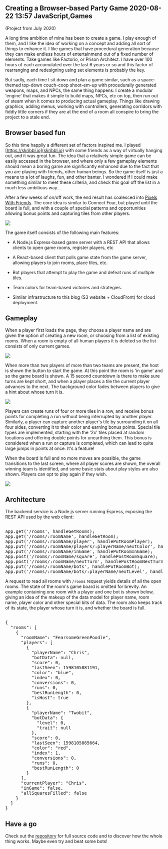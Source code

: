 Creating a Browser-based Party Game
2020-08-22 13:57
JavaScript,Games
---

(Project from July 2020)

A long time ambition of mine has been to create a game. I play enough of them,
and I like the idea of working on a concept and adding all sort of things to
enhance it. I like games that have procedural generation because they can make
endless hours of entertainmend out of a fixed number of elements. Take games
like Factorio, or Prison Architect. I have over 100 hours of each accumulated
over the last 6 years or so and this factor of rearranging and redesigning using
set elements is probably the key.

But sadly, each time I sit down and plan a game similar, such as a space-themed
top-down couch-coop shoot-em-up with procedurally generated weapons, maps, and
NPCs, the same thing happens: I create a modular 'engine' that makes it simple
to build maps, NPCs, etc on top, then run out of steam when it comes to
producing actual gameplay. Things like drawing graphics, adding menus, working
with controllers, generating corridors with fiddly little corners if they are
at the end of a room all conspire to bring the project to a stale end.

## Browser based fun

So this time happily a different set of factors inspired me. I played
[https://skribbl.io](skribbl.io) with some friends as a way of virtually hanging
out, and it was great fun. The idea that a relatively simple game can be easily
accessed in the browser, and where only a few gameplay elements should mean a
boring game are significantly enhanced due to the fact that you are playing with
friends, other human beings. So the game itself is just a means to a lot of
laughs, fun, and other banter. I wondered if I could make something similar to
meet these criteria, and check this goal off the list in a much less ambitious
way...

After a few weeks of on/off work, the end result has coalesced into
[Pixels With Friends](https://pixels.chrislewis.me.uk). The core idea is similar
to Connect Four, but played until the board is full, and with a couple of
special patterns and opportunities allowing bonus points and capturing tiles
from other players.

![](assets/media/2020/08/ingame.png)

The game itself consists of the following main features:

- A Node.js Express-based game server with a REST API that allows clients to open game rooms, register players, etc

- A React-based client that polls game state from the game server, allowing players to join rooms, place tiles, etc.

- Bot players that attempt to play the game and defeat runs of multiple tiles.

- Team colors for team-based victories and strategies.

- Similar infrastructure to this blog (S3 website + CloudFront) for cloud deployment.

## Gameplay

When a player first loads the page, they choose a player name and are given the
option of creating a new room, or choosing from a list of existing rooms. When
a room is empty of all human players it is deleted so the list consists of only
current games.

![](assets/media/2020/08/roomlist.png)

When more than two players of more than two teams are present, the host is shown
the button to start the game. At this point the room is 'in game' and so the
game board is shown. A 15 second countdown is there to make sure turns are kept
short, and when a player places a tile the current player advances to the next.
The background color fades between players to give a hint about whose turn it
is.

![](assets/media/2020/08/turns.gif)

Players can create runs of four or more tiles in a row, and receive bonus points
for completing a run without being interrupted by another player. Similarly, a
player can capture another player's tile by surrounding it on all four sides,
converting it to their color and earning bonus points. Special tile types are
implemented, starting with the '2x' tiles placed at random locations and
offering double points for unearthing them. This bonus is considered when a
run or capture is completed, which can lead to quite large jumps in points at
once. It's a feature!

When the board is full and no more moves are possible, the game transitions to
the last screen, where all player scores are shown, the overall winning team is
identified, and some basic stats about play styles are also shown. Players can
opt to play again if they wish.

![](assets/media/2020/08/gamefinished.png)

## Architecture

The backend service is a Node.js server running Espress, exposing the REST API
used by the web client:

<!-- language="js" -->
<pre><div class="code-block">
app.get('/rooms', handleGetRooms);
app.get('/rooms/:roomName', handleGetRoom);
app.put('/rooms/:roomName/player', handlePutRoomPlayer);
app.put('/rooms/:roomName/players/:playerName/nextColor', handlePutRoomPlayerNextColor);
app.put('/rooms/:roomName/inGame', handlePutRoomInGame);
app.post('/rooms/:roomName/square', handlePostRoomSquare);
app.post('/rooms/:roomName/nextTurn', handlePostRoomNextTurn);
app.put('/rooms/:roomName/bots', handlePutRoomBot);
app.put('/rooms/:roomName/bots/:playerName/nextLevel', handlePutRoomBotNextLevel);
</div></pre>

A request to read all rooms with <code>/rooms</code> request yields details of
all the open rooms. The state of the room's game board is omitted for brevity.
An example containing one room with a player and one bot is shown below, giving
an idea of the makeup of the data model for player name, room name, player color
and other special bits of data. The room also keeps track of its state, the
player whose turn it is, and whether the board is full.

<pre><div class="code-block">
{
  "rooms": [
    {
      "roomName": "FearsomeGreenPoodle",
      "players": [
        {
          "playerName": "Chris",
          "botData": null,
          "score": 0,
          "lastSeen": 1598105881191,
          "color": "blue",
          "index": 0,
          "conversions": 0,
          "runs": 0,
          "bestRunLength": 0,
          "isHost": true
        },
        {
          "playerName": "Twobit",
          "botData": {
            "level": 0,
            "trait": null
          },
          "score": 0,
          "lastSeen": 1598105865664,
          "color": "red",
          "index": 1,
          "conversions": 0,
          "runs": 0,
          "bestRunLength": 0
        }
      ],
      "currentPlayer": "Chris",
      "inGame": false,
      "allSquaresFilled": false
    }
  ]
}
</div></pre>

## Have a go

Check out the [repository](https://github.com/c-d-lewis/pixels-with-friends) for
full source code and to discover how the whole thing works. Maybe even try and
beat some bots!
